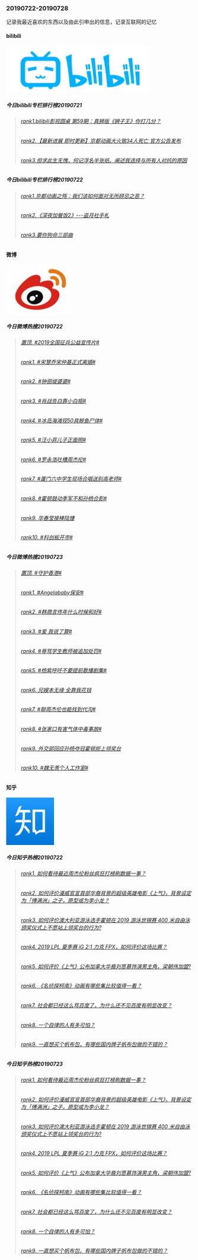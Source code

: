 ### 20190722-20190728
记录我最近喜欢的东西以及由此引申出的信息，记录互联网的记忆
#### bilibili
![bilibili](https://github.com/linyang23/hello-world/blob/master/images/bilibili.png)
##### 今日bilibili专栏排行榜20190721
>###### [rank1.bilibili影视圆桌 第59期：真狮版《狮子王》你打几分？](https://www.bilibili.com/read/cv3114243)
>###### [rank2.【最新进展 即时更新】京都动画大火致34人死亡 官方公告发布](https://www.bilibili.com/read/cv3101219)
>###### [rank3.但求此生无愧，何记浮名半张纸。阐述我选择与所有人对抗的原因](https://www.bilibili.com/read/cv3128995)
##### 今日bilibili专栏排行榜20190722
>###### [rank1.京都动画之殇：我们该如何面对无所顾忌之恶？](https://www.bilibili.com/read/cv3122108)
>###### [rank2.《深夜加餐饭2》---盗月社手札](https://www.bilibili.com/read/cv3135111)
>###### [rank3.要你狗命三部曲](https://www.bilibili.com/read/cv3129945)
#### 微博
![微博](https://github.com/linyang23/hello-world/blob/master/images/weibo.png)
##### 今日微博热搜20190722
>###### [置顶.  #2019全国征兵公益宣传片#](https://s.weibo.com/weibo?q=%232019%E5%85%A8%E5%9B%BD%E5%BE%81%E5%85%B5%E5%85%AC%E7%9B%8A%E5%AE%A3%E4%BC%A0%E7%89%87%23&Refer=new_time)
>###### [rank1.  #宋慧乔宋仲基正式离婚#](https://s.weibo.com/weibo?q=%23%E5%AE%8B%E6%85%A7%E4%B9%94%E5%AE%8B%E4%BB%B2%E5%9F%BA%E6%AD%A3%E5%BC%8F%E7%A6%BB%E5%A9%9A%23&Refer=top)
>###### [rank2.  #钟丽缇婆婆#](https://s.weibo.com/weibo?q=%23%E9%92%9F%E4%B8%BD%E7%BC%87%E5%A9%86%E5%A9%86%23&Refer=top)
>###### [rank3.	#肖战告白靠小白瓶#](https://s.weibo.com/weibo?q=%23%E8%82%96%E6%88%98%E5%91%8A%E7%99%BD%E9%9D%A0%E5%B0%8F%E7%99%BD%E7%93%B6%23&topic_ad=1&Refer=top)
>###### [rank4.	#冰岛海滩现50具鲸鱼尸体#](https://s.weibo.com/weibo?q=%23%E5%86%B0%E5%B2%9B%E6%B5%B7%E6%BB%A9%E7%8E%B050%E5%85%B7%E9%B2%B8%E9%B1%BC%E5%B0%B8%E4%BD%93%23&Refer=top)
>###### [rank5.	#汪小菲儿子正面照#](https://s.weibo.com/weibo?q=%23%E6%B1%AA%E5%B0%8F%E8%8F%B2%E5%84%BF%E5%AD%90%E6%AD%A3%E9%9D%A2%E7%85%A7%23&Refer=top)
>###### [rank6.	#罗永浩吐槽周杰伦#](https://s.weibo.com/weibo?q=%23%E7%BD%97%E6%B0%B8%E6%B5%A9%E5%90%90%E6%A7%BD%E5%91%A8%E6%9D%B0%E4%BC%A6%23&Refer=top)
>###### [rank7.	#厦门六中学生现场合唱送别高老师#](https://s.weibo.com/weibo?q=%23%E5%8E%A6%E9%97%A8%E5%85%AD%E4%B8%AD%E5%AD%A6%E7%94%9F%E7%8E%B0%E5%9C%BA%E5%90%88%E5%94%B1%E9%80%81%E5%88%AB%E9%AB%98%E8%80%81%E5%B8%88%23&Refer=top)
>###### [rank8.	#霍顿鼓动季军不和孙杨合影#](https://s.weibo.com/weibo?q=%23%E9%9C%8D%E9%A1%BF%E9%BC%93%E5%8A%A8%E5%AD%A3%E5%86%9B%E4%B8%8D%E5%92%8C%E5%AD%99%E6%9D%A8%E5%90%88%E5%BD%B1%23&Refer=top)
>###### [rank9.	华春莹接棒陆慷](https://s.weibo.com/weibo?q=%E5%8D%8E%E6%98%A5%E8%8E%B9%E6%8E%A5%E6%A3%92%E9%99%86%E6%85%B7&Refer=top)
>###### [rank10.	#科创板开市#](https://s.weibo.com/weibo?q=%23%E7%A7%91%E5%88%9B%E6%9D%BF%E5%BC%80%E5%B8%82%23&Refer=top)
##### 今日微博热搜20190723
>###### [置顶.  #守护香港#](https://s.weibo.com/weibo?q=%23%E5%AE%88%E6%8A%A4%E9%A6%99%E6%B8%AF%23&Refer=new_time)
>###### [rank1.  #Angelababy保安#](https://s.weibo.com/weibo?q=%23Angelababy%E4%BF%9D%E5%AE%89%23&Refer=top)
>###### [rank2.  #韩商言佟年什么时候和好#](https://s.weibo.com/weibo?q=%23%E9%9F%A9%E5%95%86%E8%A8%80%E4%BD%9F%E5%B9%B4%E4%BB%80%E4%B9%88%E6%97%B6%E5%80%99%E5%92%8C%E5%A5%BD%23&Refer=top)
>###### [rank3.	#爱 我说了算#](https://s.weibo.com/weibo?q=%23%E7%88%B1%20%E6%88%91%E8%AF%B4%E4%BA%86%E7%AE%97%23&topic_ad=1&Refer=top)
>###### [rank4.	#辱骂学生教师被追加处罚#](https://s.weibo.com/weibo?q=%23%E8%BE%B1%E9%AA%82%E5%AD%A6%E7%94%9F%E6%95%99%E5%B8%88%E8%A2%AB%E8%BF%BD%E5%8A%A0%E5%A4%84%E7%BD%9A%23&Refer=top)
>###### [rank5.	#杨紫呼吁不要提前散播剧集#](https://s.weibo.com/weibo?q=%23%E6%9D%A8%E7%B4%AB%E5%91%BC%E5%90%81%E4%B8%8D%E8%A6%81%E6%8F%90%E5%89%8D%E6%95%A3%E6%92%AD%E5%89%A7%E9%9B%86%23&Refer=top)
>###### [rank6.	兄嫂本无缘 全靠我花钱](https://s.weibo.com/weibo?q=%E5%85%84%E5%AB%82%E6%9C%AC%E6%97%A0%E7%BC%98%20%E5%85%A8%E9%9D%A0%E6%88%91%E8%8A%B1%E9%92%B1&Refer=top)
>###### [rank7.	#聊周杰伦也能找到代沟#](https://s.weibo.com/weibo?q=%23%E8%81%8A%E5%91%A8%E6%9D%B0%E4%BC%A6%E4%B9%9F%E8%83%BD%E6%89%BE%E5%88%B0%E4%BB%A3%E6%B2%9F%23&Refer=top)
>###### [rank8.	#张家口有害气体中毒事故#](https://s.weibo.com/weibo?q=%23%E5%BC%A0%E5%AE%B6%E5%8F%A3%E6%9C%89%E5%AE%B3%E6%B0%94%E4%BD%93%E4%B8%AD%E6%AF%92%E4%BA%8B%E6%95%85%23&Refer=top)
>###### [rank9.	外交部回应孙杨夺冠霍顿拒上领奖台](https://s.weibo.com/weibo?q=%E5%A4%96%E4%BA%A4%E9%83%A8%E5%9B%9E%E5%BA%94%E5%AD%99%E6%9D%A8%E5%A4%BA%E5%86%A0%E9%9C%8D%E9%A1%BF%E6%8B%92%E4%B8%8A%E9%A2%86%E5%A5%96%E5%8F%B0&Refer=top)
>###### [rank10.	#魏无羡个人工作室#](https://s.weibo.com/weibo?q=%23%E9%AD%8F%E6%97%A0%E7%BE%A1%E4%B8%AA%E4%BA%BA%E5%B7%A5%E4%BD%9C%E5%AE%A4%23&Refer=top)
#### 知乎
![知乎](https://github.com/linyang23/hello-world/blob/master/images/zhihu.png)
##### 今日知乎热榜20190722
>###### [rank1.	如何看待最近周杰伦粉丝疯狂打榜刷数据一事？](https://www.zhihu.com/question/335709559)
>###### [rank2.	如何评价漫威官宣首部华裔背景的超级英雄电影《上气》，背景设定为「傅满洲」之子，原型或为李小龙？](https://www.zhihu.com/question/304635773)
>###### [rank3.	如何评价澳大利亚游泳选手霍顿在 2019 游泳世锦赛 400 米自由泳颁奖仪式上不愿站上领奖台的行为?](https://www.zhihu.com/question/336136264)
>###### [rank4.	2019 LPL 夏季赛 iG 2:1 力克 FPX，如何评价这场比赛？](https://www.zhihu.com/question/336145355)
>###### [rank5.	如何评价《上气》公布加拿大华裔刘思慕饰演男主角，梁朝伟加盟?](https://www.zhihu.com/question/336035791)
>###### [rank6.	《名侦探柯南》动画有哪些集比较值得一看？](https://www.zhihu.com/question/301668691)
>###### [rank7.	社会都已经这么骂百度了，为什么还不见百度有明显改变？](https://www.zhihu.com/question/335624180)
>###### [rank8.	一个自律的人有多可怕？](https://www.zhihu.com/question/304924099)
>###### [rank9.	一直想买个帆布包，有哪些国内牌子帆布包做的不错的？](https://www.zhihu.com/question/35686669)
##### 今日知乎热榜20190723
>###### [rank1.	如何看待最近周杰伦粉丝疯狂打榜刷数据一事？](https://www.zhihu.com/question/335709559)
>###### [rank2.	如何评价漫威官宣首部华裔背景的超级英雄电影《上气》，背景设定为「傅满洲」之子，原型或为李小龙？](https://www.zhihu.com/question/304635773)
>###### [rank3.	如何评价澳大利亚游泳选手霍顿在 2019 游泳世锦赛 400 米自由泳颁奖仪式上不愿站上领奖台的行为?](https://www.zhihu.com/question/336136264)
>###### [rank4.	2019 LPL 夏季赛 iG 2:1 力克 FPX，如何评价这场比赛？](https://www.zhihu.com/question/336145355)
>###### [rank5.	如何评价《上气》公布加拿大华裔刘思慕饰演男主角，梁朝伟加盟?](https://www.zhihu.com/question/336035791)
>###### [rank6.	《名侦探柯南》动画有哪些集比较值得一看？](https://www.zhihu.com/question/301668691)
>###### [rank7.	社会都已经这么骂百度了，为什么还不见百度有明显改变？](https://www.zhihu.com/question/335624180)
>###### [rank8.	一个自律的人有多可怕？](https://www.zhihu.com/question/304924099)
>###### [rank9.	一直想买个帆布包，有哪些国内牌子帆布包做的不错的？](https://www.zhihu.com/question/35686669)
